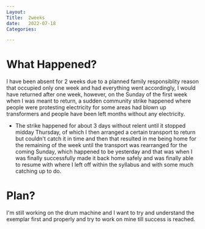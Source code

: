 ```yaml
---
Layout:
Title:  2weeks
date:   2022-07-18
Categories:

---
```


# What Happened?
I have been absent for 2 weeks due to a planned family responsiblity reason that occupied only one week and had everything went accordingly, I would have returned after one week, however, on the Sunday of the first week when I was meant to return, a sudden community strike happened where people were protesting electricity for some areas had blown up transformers and people have been left months without any electricity.
- The strike happened for about 3 days without relent until it stopped midday Thursday, of which I then arranged a certain transport to return but couldn't catch it in time and then that resulted in me being home for the remaining of the week until the transport was rearranged for the coming Sunday, which happened to be yesterday and that was when I was finally successfully made it back home safely and was finally able to resume with where I left off within the syllabus and with some much catching up to do.

# Plan?
I'm still working on the drum machine and I want to try and understand the exemplar first and properly and try to work on mine till success is reached.